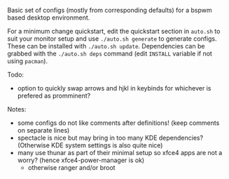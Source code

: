  
Basic set of configs (mostly from corresponding defaults) for a bspwm based desktop environment.

For a minimum change quickstart, edit the quickstart section in `auto.sh` to suit your monitor setup and use `./auto.sh generate` to generate configs. These can be installed with `./auto.sh update`. Dependencies can be grabbed with the `./auto.sh deps` command (edit `INSTALL` variable if not using `pacman`).

Todo:
- option to quickly swap arrows and hjkl in keybinds for whichever is prefered as promminent?

Notes:
- some configs do not like comments after definitions! (keep comments on separate lines)
- spectacle is nice but may bring in too many KDE dependencies? (Otherwise KDE system settings is also quite nice)
- many use thunar as part of their minimal setup so xfce4 apps are not a worry? (hence xfce4-power-manager is ok)
    - otherwise ranger and/or broot

